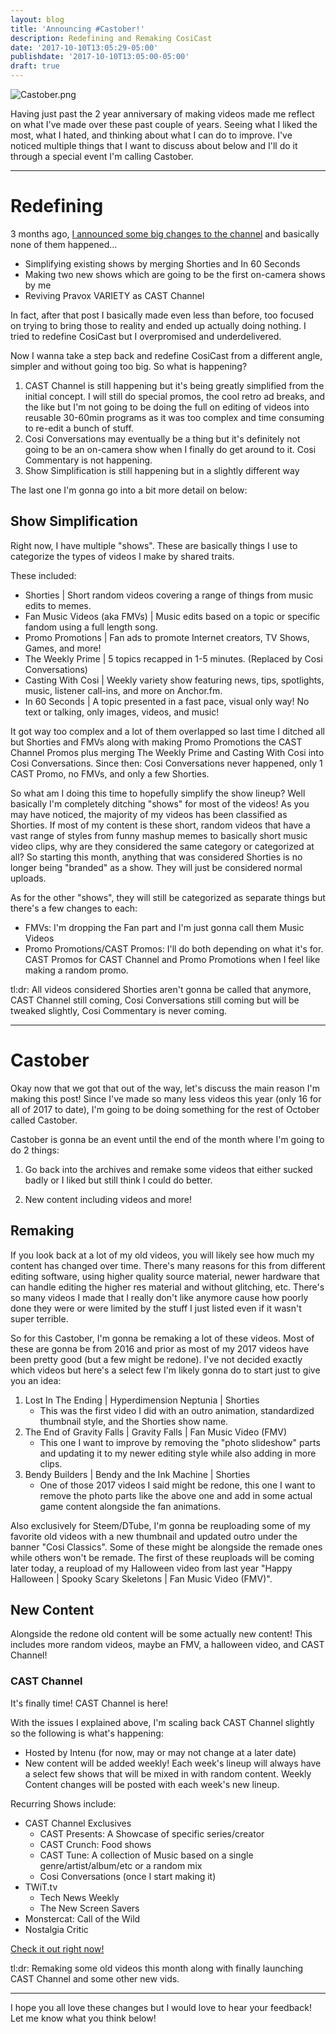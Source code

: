 ```yaml
---
layout: blog
title: 'Announcing #Castober!'
description: Redefining and Remaking CosiCast
date: '2017-10-10T13:05:29-05:00'
publishdate: '2017-10-10T13:05:00-05:00'
draft: true
---
```

![Castober.png](https://steemitimages.com/DQme57VP5Wih97dWDvjB7BTxUvygCGyHJoDA2MyymPi9Vo3/Castober.png)

Having just past the 2 year anniversary of making videos made me reflect on what I've made over these past couple of years. Seeing what I liked the most, what I hated, and thinking about what I can do to improve. I've noticed multiple things that I want to discuss about below and I'll do it through a special event I'm calling Castober.

---

# Redefining

3 months ago, [I announced some big changes to the channel](https://brandongiesing.com/2017/06/27/casting-to-new-heights-big-cosicast-update-2/) and basically none of them happened...

- Simplifying existing shows by merging Shorties and In 60 Seconds
- Making two new shows which are going to be the first on-camera shows by me
- Reviving Pravox VARIETY as CAST Channel

In fact, after that post I basically made even less than before, too focused on trying to bring those to reality and ended up actually doing nothing. I tried to redefine CosiCast but I overpromised and underdelivered.

Now I wanna take a step back and redefine CosiCast from a different angle, simpler and without going too big. So what is happening?

1. CAST Channel is still happening but it's being greatly simplified from the initial concept. I will still do special promos, the cool retro ad breaks, and the like but I'm not going to be doing the full on editing of videos into reusable 30-60min programs as it was too complex and time consuming to re-edit a bunch of stuff.
2. Cosi Conversations may eventually be a thing but it's definitely not going to be an on-camera show when I finally do get around to it. Cosi Commentary is not happening.
3. Show Simplification is still happening but in a slightly different way

The last one I'm gonna go into a bit more detail on below:

## Show Simplification

Right now, I have multiple "shows". These are basically things I use to categorize the types of videos I make by shared traits.

These included:

- Shorties | Short random videos covering a range of things from music edits to memes.
- Fan Music Videos (aka FMVs) | Music edits based on a topic or specific fandom using a full length song.
- Promo Promotions | Fan ads to promote Internet creators, TV Shows, Games, and more!
- The Weekly Prime | 5 topics recapped in 1-5 minutes. (Replaced by Cosi Conversations)
- Casting With Cosi | Weekly variety show featuring news, tips, spotlights, music, listener call-ins, and more on Anchor.fm.
- In 60 Seconds | A topic presented in a fast pace, visual only way! No text or talking, only images, videos, and music!

It got way too complex and a lot of them overlapped so last time I ditched all but Shorties and FMVs along with making Promo Promotions the CAST Channel Promos plus merging The Weekly Prime and Casting With Cosi into Cosi Conversations. Since then: Cosi Conversations never happened, only 1 CAST Promo, no FMVs, and only a few Shorties.

So what am I doing this time to hopefully simplify the show lineup? Well basically I'm completely ditching "shows" for most of the videos! As you may have noticed, the majority of my videos has been classified as Shorties. If most of my content is these short, random videos that have a vast range of styles from funny mashup memes to basically short music video clips, why are they considered the same category or categorized at all? So starting this month, anything that was considered Shorties is no longer being "branded" as a show. They will just be considered normal uploads.

As for the other "shows", they will still be categorized as separate things but there's a few changes to each:

- FMVs: I'm dropping the Fan part and I'm just gonna call them Music Videos
- Promo Promotions/CAST Promos: I'll do both depending on what it's for. CAST Promos for CAST Channel and Promo Promotions when I feel like making a random promo.

tl:dr: All videos considered Shorties aren't gonna be called that anymore, CAST Channel still coming, Cosi Conversations still coming but will be tweaked slightly, Cosi Commentary is never coming.

---

# Castober

Okay now that we got that out of the way, let's discuss the main reason I'm making this post! Since I've made so many less videos this year (only 16 for all of 2017 to date), I'm going to be doing something for the rest of October called Castober.

Castober is gonna be an event until the end of the month where I'm going to do 2 things:

1. Go back into the archives and remake some videos that either sucked badly or I liked but still think I could do better.

2. New content including videos and more!

## Remaking

If you look back at a lot of my old videos, you will likely see how much my content has changed over time. There's many reasons for this from different editing software, using higher quality source material, newer hardware that can handle editing the higher res material and without glitching, etc. There's so many videos I made that I really don't like anymore cause how poorly done they were or were limited by the stuff I just listed even if it wasn't super terrible.

So for this Castober, I'm gonna be remaking a lot of these videos. Most of these are gonna be from 2016 and prior as most of my 2017 videos have been pretty good (but a few might be redone). I've not decided exactly which videos but here's a select few I'm likely gonna do to start just to give you an idea:

1. Lost In The Ending | Hyperdimension Neptunia | Shorties
   - This was the first video I did with an outro animation, standardized thumbnail style, and the Shorties show name.
2. The End of Gravity Falls | Gravity Falls | Fan Music Video (FMV)
   - This one I want to improve by removing the "photo slideshow" parts and updating it to my newer editing style while also adding in more clips.
3. Bendy Builders | Bendy and the Ink Machine | Shorties
   - One of those 2017 videos I said might be redone, this one I want to remove the photo parts like the above one and add in some actual game content alongside the fan animations.

Also exclusively for Steem/DTube, I'm gonna be reuploading some of my favorite old videos with a new thumbnail and updated outro under the banner "Cosi Classics". Some of these might be alongside the remade ones while others won't be remade. The first of these reuploads will be coming later today, a reupload of my Halloween video from last year "Happy Halloween | Spooky Scary Skeletons | Fan Music Video (FMV)".

## New Content

Alongside the redone old content will be some actually new content! This includes more random videos, maybe an FMV, a halloween video, and CAST Channel!

### CAST Channel

It's finally time! CAST Channel is here!

With the issues I explained above, I'm scaling back CAST Channel slightly so the following is what's happening:

- Hosted by Intenu (for now, may or may not change at a later date)
- New content will be added weekly! Each week's lineup will always have a select few shows that will be mixed in with random content. Weekly Content changes will be posted with each week's new lineup.

Recurring Shows include:

- CAST Channel Exclusives
   - CAST Presents: A Showcase of specific series/creator
   - CAST Crunch: Food shows
   - CAST Tune: A collection of Music based on a single genre/artist/album/etc or a random mix
   - Cosi Conversations (once I start making it)
- TWiT.tv
   - Tech News Weekly
   - The New Screen Savers
- Monstercat: Call of the Wild
- Nostalgia Critic

[Check it out right now!](http://intenu.com/CAST)

tl:dr: Remaking some old videos this month along with finally launching CAST Channel and some other new vids.

---

I hope you all love these changes but I would love to hear your feedback! Let me know what you think below!
